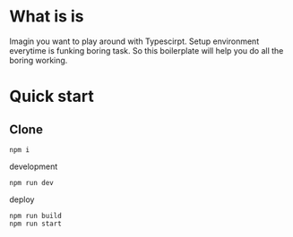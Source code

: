 # What is is
Imagin you want to play around with Typescirpt. Setup environment everytime is funking boring task.
So this boilerplate will help you do all the boring working.

# Quick start

## Clone

```
npm i
```

development
```
npm run dev
``` 
deploy
```
npm run build
npm run start
```